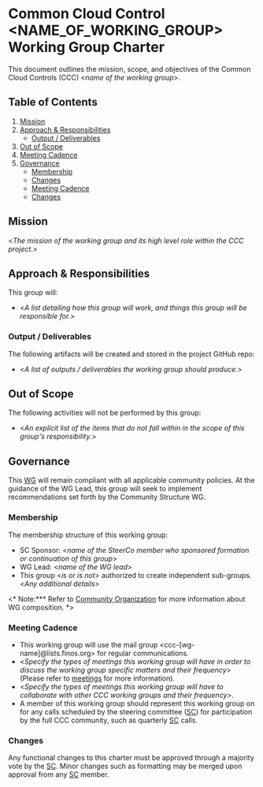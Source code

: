 # Common Cloud Control <NAME_OF_WORKING_GROUP> Working Group Charter

This document outlines the mission, scope, and objectives of the Common Cloud Controls (CCC) <*name of the working group*>.

## Table of Contents

1. [Mission](#mission)
2. [Approach & Responsibilities](#approach--responsibilities)
   - [Output / Deliverables](#output--deliverables)
3. [Out of Scope](#out-of-scope)
4. [Meeting Cadence](#meeting-cadence)
5. [Governance](#governance)
   - [Membership](#membership)
   - [Changes](#changes)
   - [Meeting Cadence](#meeting-cadence)
   - [Changes](#changes)

## Mission

<*The mission of the working group and its high level role within the CCC project.*>

## Approach & Responsibilities

This group will:

- <*A list detailing how this group will work, and things this group will be responsible for.*>

### Output / Deliverables

The following artifacts will be created and stored in the project GitHub repo: 

- <*A list of outputs / deliverables the working group should produce.*>

## Out of Scope

The following activities will not be performed by this group:

- <*An explicit list of the items that do not fall within in the scope of this group's responsibility.*>

## Governance

This [WG] will remain compliant with all applicable community policies. At the guidance of the WG Lead, this group will seek to implement recommendations set forth by the Community Structure WG.

### Membership

The membership structure of this working group:

- SC Sponsor: <*name of the SteerCo member who sponsored formation or continuation of this group*>
- WG Lead: <*name of the WG lead*>
- This group <*is or is not*> authorized to create independent sub-groups. <*Any additional details*>

<* Note:*** Refer to [Community Organization](../recommendations/community-organisation.md#roles-definition-for-a-working-group) for more information about WG composition. *>

### Meeting Cadence

* This working group will use the mail group <ccc-[wg-name]@lists.finos.org> for regular communications.
* <*Specify the types of meetings this working group will have in order to discuss the working group specific matters and their frequency*> (Please refer to [meetings](../recommendations/communication.md#meetings) for more information).
* <*Specify the types of meetings this working group will have to collaborate with other CCC working groups and their frequency*>.
* A member of this working group should represent this working group on for any calls scheduled by the steering committee ([SC]) for participation by the full CCC community, such as quarterly [SC] calls.

### Changes

Any functional changes to this charter must be approved through a majority vote by the [SC]. Minor changes such as formatting may be merged upon approval from any [SC] member.

[WG]: <../../community-groups.md#working-groups>
[SC]: <../../community-groups.md#steering-committee>